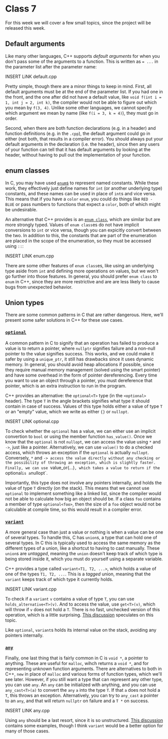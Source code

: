 # Class 7

For this week we will cover a few small topics, since the project will be released this week.

## Default arguments

Like many other languages, C++ supports *default arguments* for when you don't pass some of the arguments to a function.
This is written as `= ...` in the parameter list after the parameter name:

INSERT LiNK default.cpp

Pretty simple, though there are a minor things to keep in mind.
First, all default arguments must be at the end of the parameter list.
If you had one in the front, and the one after did not have a default value, like `void f(int i = 1, int j = 2, int k)`, the compiler would not be able to figure out which you mean by `f(3, 4)`.
Unlike some other languages, we cannot specify which argument we mean by name (like `f(i = 3, k = 4)`), they must go in order.

Second, when there are both function declarations (e.g. in a header) and function definitions (e.g. in the `.cpp`), the default argument could go in either (not both, that results in a compiler error).
You should always put your default arguments in the declaration (i.e. the header), since then any users of your function can tell that it has default arguments by looking at the header, without having to pull out the implementation of your function.

## enum classes

In C, you may have used [`enum`s](https://en.cppreference.com/w/c/language/enum) to represent named constants.
While these work, they effectively just define names for `int` (or another underlying type) constants, and these names can be used in place of `int`s and vice versa.
This means that if you have a `color` `enum`, you could do things like `RED - BLUE` or pass numbers to functions that expect a `color`, both of which might be undesirable.

An alternative that C++ provides is an [`enum class`](https://en.cppreference.com/w/cpp/language/enum), which are similar but are more strongly typed.
Values of `enum class`es do not have implicit conversions to `int` or vice versa, though you can expicitly convert between the two.
In addition to this, the constants that are part of the enumeration are placed in the scope of the enumeration, so they must be accessed using `::`:

INSERT LINK enum.cpp

There are some other features of `enum class`es, like using an underlying type aside from `int` and defining more operations on values, but we won't go further into those features.
In general, you should prefer `enum class` to `enum` in C++, since they are more restrictive and are are less likely to cause bugs from unexpected behavior.

## Union types

There are some common patterns in C that are rather dangerous.
Here, we'll present some safer solutions in C++ for these use cases.

### [`optional`](https://en.cppreference.com/w/cpp/utility/optional)

A common pattern in C to signify that an operation has failed to produce a value is to return a pointer, where `nullptr` signifies failure and a non-null pointer to the value signifies success.
This works, and we could make it safer by using a `unique_ptr`, it still has drawbacks since it uses dynamic memory.
In general, you should avoid heap allocations if possible, since they require manual memory management (solved using the smart pointer) and have some overhead in the form of pointer dereferencing.
Every time you want to use an object through a pointer, you must dereference that pointer, which is an extra instruction to run in the program.

C++ provides an alternative: the `optional<T>` type (in the `<optional>` header).
The type `T` in the angle brackets signifies what type it should contain in case of success.
Values of this type holds either a value of type `T` or an "empty" value, which we write as either `{}` or `nullopt`.

INSERT LINK optional.cpp

To check whether the `optional` has a value, we can either use an implicit convertion to `bool` or using the member function `has_value()`.
Once we know that the `optional` is not `nullopt`, we can access the value using `*` and `->`, just like a pointer.
Alternatively, we can use `value()` to do a checked access, which throws an exception if the `optional` is actually `nullopt`.
Conversely, `*` and `-> access the value directly without any checking or the possibility of throwing an exception, which is slightly faster.
Finally, we can use `value_or(...)`, which takes a value to return if the `optional` is a `nullopt`.

Importantly, this type does not involve any pointers internally, and holds the value of type `T` directly (on the stack).
This means that we cannot use `optional` to implement something like a linked list, since the compiler would not be able to calculate how big an object should be.
If a class `foo` contains a member of type `optional<foo>`, then the size of a `foo` object would not be calculable at compile time, so this would result in a compiler error.

### [`variant`](https://en.cppreference.com/w/cpp/utility/variant)

A more general case than just a value or nothing is when a value can be one of several types.
To handle this, C has `union`s, a type that can hold one of several types.
In C this is typically used to access the same memory as the different types of a union, like a shortcut to having to cast manually.
These `union`s are *untagged*, meaning the `union` doesn't keep track of which type is being stored inside it, which you must do yourself using a separate variable.

C++ provides a type called `variant<T1, T2, ...>`, which holds a value of one of the types `T1, T2, ...`.
This is a *tagged* union, meaning that the `variant` keeps track of which type it currently holds.

INSERT LINK variant.cpp

To check if a `variant` `v` contains a value of type `T`, you can use `holds_alternative<T>(v)`.
And to access the value, use `get<T>(v)`, which will throw if `v` does not hold a `T`.
There is no fast, unchecked version of this operation, which is a little surprising.
[This discussion](https://stackoverflow.com/questions/48817080/why-stdget-for-variant-throws-on-failure-instead-of-being-undefined-behaviour) speculates on this topic.

Like `optional`, `variant`s holds its internal value on the stack, avoiding any pointers internally.

### [`any`](https://en.cppreference.com/w/cpp/utility/any)

Finally, one last thing that is fairly common in C is `void *`, a pointer to anything.
These are useful for `malloc`, wihch returns a `void *`, and for representing unknown function arguments.
There are alternatives to both in C++, `new` in place of `malloc` and various forms of function types, which we'll see later.
However, if you still want a type that can represent any other type, you can use `any`.
An `any` can be initialized with anything, and you can use `any_cast<T>(a)` to convert the `any` `a` into the type `T`.
If that `a` does not hold a `T`, this throws an exception.
Alternatively, you can try to `any_cast` a pointer to an `any`, and that will return `nullptr` on failure and a `T *` on success.

INSERT LINK any.cpp

Using `any` should be a last resort, since it is so unstructured.
[This discussion](https://stackoverflow.com/questions/52715219/when-should-i-use-stdany) contains some examples, though I think `variant` would be a better option for many of those cases.
